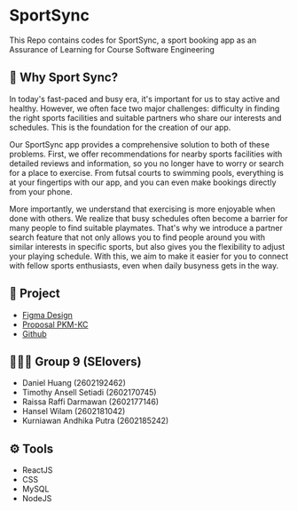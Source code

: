 # SportSync
This Repo contains codes for SportSync, a sport booking app as an Assurance of Learning for Course Software Engineering

## 📝 Why Sport Sync?
In today's fast-paced and busy era, it's important for us to stay active and healthy. However, we often face two major challenges: difficulty in finding the right sports facilities and suitable partners who share our interests and schedules. This is the foundation for the creation of our app.

Our SportSync app provides a comprehensive solution to both of these problems. First, we offer recommendations for nearby sports facilities with detailed reviews and information, so you no longer have to worry or search for a place to exercise. From futsal courts to swimming pools, everything is at your fingertips with our app, and you can even make bookings directly from your phone.

More importantly, we understand that exercising is more enjoyable when done with others. We realize that busy schedules often become a barrier for many people to find suitable playmates. That's why we introduce a partner search feature that not only allows you to find people around you with similar interests in specific sports, but also gives you the flexibility to adjust your playing schedule. With this, we aim to make it easier for you to connect with fellow sports enthusiasts, even when daily busyness gets in the way.

## 📂 Project
* [Figma Design](https://www.figma.com/design/VKnKeYXA9yJBh48kxWMrDP/SportSync?node-id=154-40&t=4EJmYQNBrCFG5AmE-0)
* [Proposal PKM-KC](https://docs.google.com/document/d/1Lf_n1_EbEfS3cmpNasGmAM9QI7BHLOI0/edit?usp=sharing&ouid=110138636428360179015&rtpof=true&sd=true)
* [Github](https://github.com/raf0411/sport-sync-SElovers)

## 🧑‍🤝‍🧑 Group 9 (SElovers)
* Daniel Huang (2602192462)
* Timothy Ansell Setiadi (2602170745)
* Raissa Raffi Darmawan (2602177146)
* Hansel Wilam (2602181042)
* Kurniawan Andhika Putra (2602185242)    

## ⚙️ Tools
* ReactJS
* CSS
* MySQL
* NodeJS
